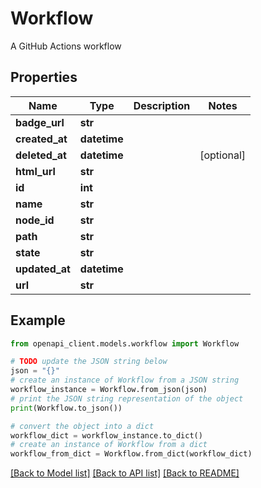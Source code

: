 # Workflow

A GitHub Actions workflow

## Properties

Name | Type | Description | Notes
------------ | ------------- | ------------- | -------------
**badge_url** | **str** |  | 
**created_at** | **datetime** |  | 
**deleted_at** | **datetime** |  | [optional] 
**html_url** | **str** |  | 
**id** | **int** |  | 
**name** | **str** |  | 
**node_id** | **str** |  | 
**path** | **str** |  | 
**state** | **str** |  | 
**updated_at** | **datetime** |  | 
**url** | **str** |  | 

## Example

```python
from openapi_client.models.workflow import Workflow

# TODO update the JSON string below
json = "{}"
# create an instance of Workflow from a JSON string
workflow_instance = Workflow.from_json(json)
# print the JSON string representation of the object
print(Workflow.to_json())

# convert the object into a dict
workflow_dict = workflow_instance.to_dict()
# create an instance of Workflow from a dict
workflow_from_dict = Workflow.from_dict(workflow_dict)
```
[[Back to Model list]](../README.md#documentation-for-models) [[Back to API list]](../README.md#documentation-for-api-endpoints) [[Back to README]](../README.md)


